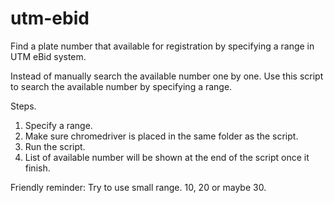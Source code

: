 # utm-ebid
Find a plate number that available for registration by specifying a range in UTM eBid system.

Instead of manually search the available number one by one. Use this script to search the available number by specifying a range.

Steps.
1. Specify a range.
2. Make sure chromedriver is placed in the same folder as the script.
3. Run the script.
4. List of available number will be shown at the end of the script once it finish.


Friendly reminder:
Try to use small range. 10, 20 or maybe 30.

